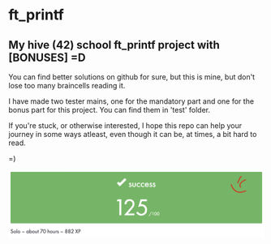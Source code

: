 # ft_printf
## My hive (42) school ft_printf project with [BONUSES] =D

You can find better solutions on github for sure, but this is mine, but don't lose too many braincells reading it.

I have made two tester mains, one for the mandatory part and one for the bonus part for this project. You can find them in 'test' folder. 

If you're stuck, or otherwise interested, I hope this repo can help your journey in some ways atleast, even though it can be, at times, a bit hard to read.

=)

![alt text](https://raw.githubusercontent.com/kenlies/ft_printf/main/125.png)
